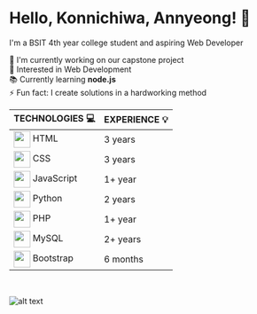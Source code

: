 # Hello, Konnichiwa, Annyeong! 👋
I'm a BSIT 4th year college student and aspiring Web Developer



🔭 I'm currently working on our capstone project
<br> 👀 Interested in Web Development
<br> 📚 Currently learning __node.js__
<br> ⚡ Fun fact: I create solutions in a hardworking method
<br>

|  __TECHNOLOGIES__ 💻  | __EXPERIENCE__ 💡 |
| --- | --- |
| <a href="https://skillicons.dev"><img align="center" height="30" src="https://skillicons.dev/icons?i=html" /></a> HTML | 3 years |
| <a href="https://skillicons.dev"><img align="center" height="30" src="https://skillicons.dev/icons?i=css" /></a> CSS | 3 years |
| <a href="https://skillicons.dev"><img align="center" height="30" src="https://skillicons.dev/icons?i=js" /></a> JavaScript | 1+ year |
| <a href="https://skillicons.dev"><img align="center" height="30" src="https://skillicons.dev/icons?i=python" /></a> Python | 2 years |
| <a href="https://skillicons.dev"><img align="center" height="30" src="https://skillicons.dev/icons?i=php" /></a> PHP | 1+ year |
| <a href="https://skillicons.dev"><img align="center" height="30" src="https://skillicons.dev/icons?i=mysql" /></a> MySQL | 2+ years |
| <a href="https://skillicons.dev"><img align="center" height="30" src="https://skillicons.dev/icons?i=bootstrap" /></a> Bootstrap | 6 months |
<br>

![alt text](https://cdn.myanimelist.net/s/common/uploaded_files/1539652479-c3125b79f8d130a36f763f0af99b077e.jpeg)
